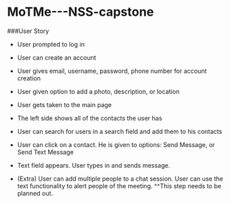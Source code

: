 # MoTMe---NSS-capstone
###User Story
* User prompted to log in
* User can create an account
* User gives email, username, password, phone number for account creation
* User given option to add a photo, description, or location
* User gets taken to the main page
* The left side shows all of the contacts the user has
* User can search for users in a search field and add them to his contacts
* User can click on a contact. He is given to options: Send Message, or Send Text Message
* Text field appears. User types in and sends message.

* (Extra) User can add multiple people to a chat session. User can use the text functionality to alert people of the meeting.
^^This step needs to be planned out.
